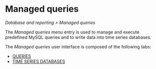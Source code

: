 # Managed queries

*Database and reporting > Managed queries*

The *Managed queries* menu entry is used to manage and execute predefined MySQL queries and to write data into time series databases.

The *Managed queries* user interface is composed of the following tabs:  
  - [QUERIES](./01a_Queries.md)  
  - [TIME SERIES DATABASES](./01b_TimeSeriesDatabases.md)

